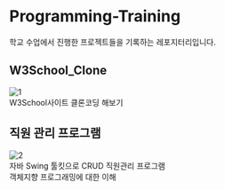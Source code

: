 # Programming-Training
학교 수업에서 진행한 프로젝트들을 기록하는 레포지터리입니다.

## W3School_Clone
![1](https://i.imgur.com/IHG5k7Q.png)  
W3School사이트 클론코딩 해보기  

## 직원 관리 프로그램
![2](https://i.imgur.com/uEJYMgw.png)  
자바 Swing 툴킷으로 CRUD 직원관리 프로그램  
객체지향 프로그래밍에 대한 이해  
